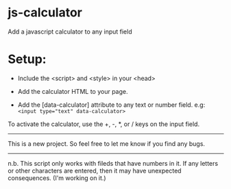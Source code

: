 # js-calculator
Add a javascript calculator to any input field

Setup:
=======
 - Include the &lt;script&gt; and &lt;style&gt; in your &lt;head&gt;

 - Add the calculator HTML to your page.

 - Add the [data-calculator] attribute to any text or number field. e.g:  <code>&lt;input type="text" data-calculator&gt;</code>

To activate the calculator, use the +, -, *, or / keys on the input field. 

----------------

This is a new project. So feel free to let me know if you find any bugs.

-----------------



n.b. This script only works with fileds that have numbers in it. If any letters or other characters are entered, then it may have unexpected consequences. (I'm working on it.)
